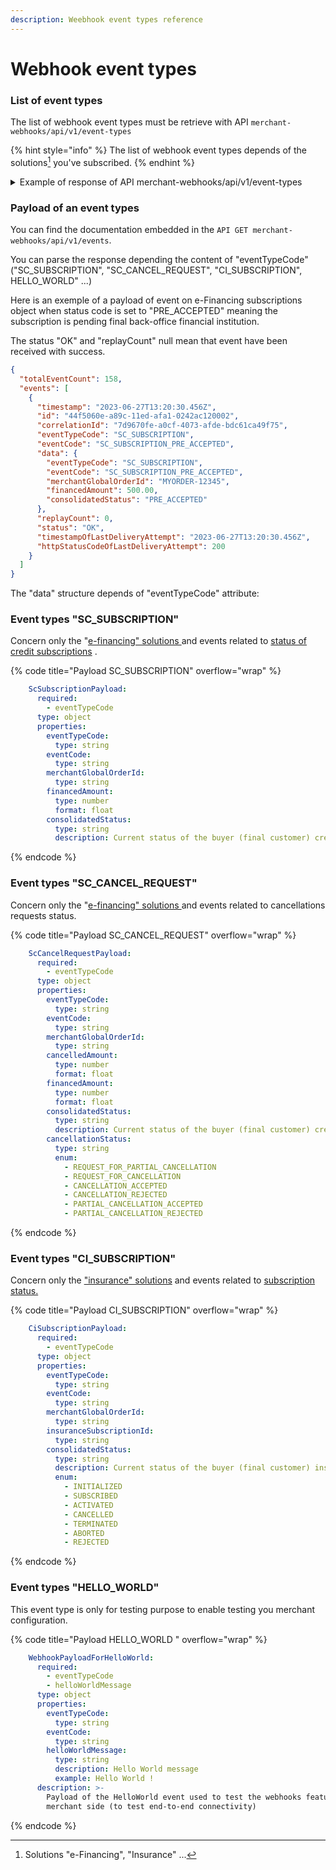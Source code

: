 ```yaml
---
description: Weebhook event types reference
---
```


# Webhook event types

### List of event types

The list of webhook event types must be retrieve with API `merchant-webhooks/api/v1/event-types`

{% hint style="info" %}
The list of webhook event types depends of the solutions[^1] you've subscribed.&#x20;
{% endhint %}

<details>

<summary>Example of response of API merchant-webhooks/api/v1/event-types</summary>

{% code title="Response of API merchant-webhooks/api/v1/event-types" overflow="wrap" %}
```yaml
{

    "eventTypes": [

        {

            "eventTypeCode": "SC_SUBSCRIPTION",

            "description": "All status updates related to a credit subscription",

            "eventCodes": [

                {

                    "eventCode": "SC_SUBSCRIPTION_INITIALIZED",

                    "description": "Occurs whenever a credit subscription is initialized"

                },

                {

                    "eventCode": "SC_SUBSCRIPTION_PRE_ACCEPTED",

                    "description": "Occurs whenever a credit subscription is pre-accepted"

                },

                {

                    "eventCode": "SC_SUBSCRIPTION_ACCEPTED",

                    "description": "Occurs whenever a credit subscription is accepted"

                },

                {

                    "eventCode": "SC_SUBSCRIPTION_REJECTED",

                    "description": "Occurs whenever a credit subscription is rejected"

                },

                {

                    "eventCode": "SC_SUBSCRIPTION_CANCELLED",

                    "description": "Occurs whenever a credit subscription is cancelled"

                },

                {

                    "eventCode": "SC_SUBSCRIPTION_ABORTED",

                    "description": "Occurs whenever a credit subscription is aborted"

                }

            ]

        },

        {

            "eventTypeCode": "SC_CANCEL_REQUEST",

            "description": "All status updates related to a credit cancellation request (total or partial cancellation)",

            "eventCodes": [

                {

                    "eventCode": "SC_CANCEL_REQUEST_CANCELLATION_ACCEPTED",

                    "description": "Occurs whenever a credit total cancellation request is accepted"

                },

                {

                    "eventCode": "SC_CANCEL_REQUEST_CANCELLATION_REJECTED",

                    "description": "Occurs whenever a credit total cancellation request is rejected"

                },

                {

                    "eventCode": "SC_CANCEL_REQUEST_PARTIAL_CANCELLATION_ACCEPTED",

                    "description": "Occurs whenever a credit partial cancellation request is accepted"

                },

                {

                    "eventCode": "SC_CANCEL_REQUEST_PARTIAL_CANCELLATION_REJECTED",

                    "description": "Occurs whenever a credit partial cancellation request is rejected"

                }

            ]

        },

        {

            "eventTypeCode": "CI_SUBSCRIPTION",

            "description": "All status updates related to an insurance subscription",

            "eventCodes": [

                {

                    "eventCode": "CI_SUBSCRIPTION_SUBSCRIBED",

                    "description": "Occurs whenever an insurance is subscribed"

                },

                {

                    "eventCode": "CI_SUBSCRIPTION_REJECTED",

                    "description": "Occurs whenever an insurance is rejected"

                },

                {

                    "eventCode": "CI_SUBSCRIPTION_CANCELLED",

                    "description": "Occurs whenever an insurance is cancelled"

                },

                {

                    "eventCode": "CI_SUBSCRIPTION_ABORTED",

                    "description": "Occurs whenever an insurance is aborted"

                }

            ]

        }

    ]

}
```
{% endcode %}



</details>

### Payload of an event types

You can find the documentation embedded in the `API GET merchant-webhooks/api/v1/events`.

You can parse the response depending the content of "eventTypeCode" ("SC\_SUBSCRIPTION",  "SC\_CANCEL\_REQUEST", "CI\_SUBSCRIPTION", HELLO\_WORLD" ...)

Here is an exemple of  a payload of event on e-Financing subscriptions object when status code is set to "PRE\_ACCEPTED" meaning the subscription is pending final back-office financial institution.

The status "OK" and "replayCount" null mean that event have been received with success.&#x20;

```json
{
  "totalEventCount": 158,
  "events": [
    {
      "timestamp": "2023-06-27T13:20:30.456Z",
      "id": "44f5060e-a89c-11ed-afa1-0242ac120002",
      "correlationId": "7d9670fe-a0cf-4073-afde-bdc61ca49f75",
      "eventTypeCode": "SC_SUBSCRIPTION",
      "eventCode": "SC_SUBSCRIPTION_PRE_ACCEPTED",
      "data": {
        "eventTypeCode": "SC_SUBSCRIPTION",
        "eventCode": "SC_SUBSCRIPTION_PRE_ACCEPTED",
        "merchantGlobalOrderId": "MYORDER-12345",
        "financedAmount": 500.00,
        "consolidatedStatus": "PRE_ACCEPTED"
      },
      "replayCount": 0,
      "status": "OK",
      "timestampOfLastDeliveryAttempt": "2023-06-27T13:20:30.456Z",
      "httpStatusCodeOfLastDeliveryAttempt": 200
    }
  ]
}
```

The "data" structure depends of "eventTypeCode" attribute:

### Event types "SC\_SUBSCRIPTION"

Concern only the "[e-financing" solutions ](../../for-discovery/credit/#e-financing-solution-codes)and events related to [status of credit subscriptions](../../for-discovery/credit/e-financing-status-life-cycle.md#statuses-definition) .

{% code title="Payload SC_SUBSCRIPTION" overflow="wrap" %}
```yaml
    ScSubscriptionPayload:
      required:
        - eventTypeCode
      type: object
      properties:
        eventTypeCode:
          type: string
        eventCode:
          type: string
        merchantGlobalOrderId:
          type: string
        financedAmount:
          type: number
          format: float
        consolidatedStatus:
          type: string
          description: Current status of the buyer (final customer) credit subscription
```
{% endcode %}

### Event types "SC\_CANCEL\_REQUEST"

Concern only the "[e-financing" solutions ](../../for-discovery/credit/#e-financing-solution-codes)and events related to cancellations requests status.

{% code title="Payload SC_CANCEL_REQUEST" overflow="wrap" %}
```yaml
    ScCancelRequestPayload:
      required:
        - eventTypeCode
      type: object
      properties:
        eventTypeCode:
          type: string
        eventCode:
          type: string
        merchantGlobalOrderId:
          type: string
        cancelledAmount:
          type: number
          format: float
        financedAmount:
          type: number
          format: float
        consolidatedStatus:
          type: string
          description: Current status of the buyer (final customer) credit subscription
        cancellationStatus:
          type: string
          enum:
            - REQUEST_FOR_PARTIAL_CANCELLATION
            - REQUEST_FOR_CANCELLATION
            - CANCELLATION_ACCEPTED
            - CANCELLATION_REJECTED
            - PARTIAL_CANCELLATION_ACCEPTED
            - PARTIAL_CANCELLATION_REJECTED
```
{% endcode %}

### Event types "CI\_SUBSCRIPTION"

Concern only the ["insurance" solutions](../../for-discovery/insurance/#insurance-solutions-codes) and events related to [subscription status.](../../for-discovery/insurance/insurance-status-life-cycle.md#statuses-definition)

{% code title="Payload CI_SUBSCRIPTION" overflow="wrap" %}
```yaml
    CiSubscriptionPayload:
      required:
        - eventTypeCode
      type: object
      properties:
        eventTypeCode:
          type: string
        eventCode:
          type: string
        merchantGlobalOrderId:
          type: string
        insuranceSubscriptionId:
          type: string
        consolidatedStatus:
          type: string
          description: Current status of the buyer (final customer) insurance subscription
          enum:
            - INITIALIZED
            - SUBSCRIBED
            - ACTIVATED
            - CANCELLED
            - TERMINATED
            - ABORTED
            - REJECTED
```
{% endcode %}

### Event types "HELLO\_WORLD"

This event type is only for testing purpose to enable testing you merchant configuration.

{% code title="Payload HELLO_WORLD " overflow="wrap" %}
```yaml
    WebhookPayloadForHelloWorld:
      required:
        - eventTypeCode
        - helloWorldMessage
      type: object
      properties:
        eventTypeCode:
          type: string
        eventCode:
          type: string
        helloWorldMessage:
          type: string
          description: Hello World message
          example: Hello World !
      description: >-
        Payload of the HelloWorld event used to test the webhooks feature on the
        merchant side (to test end-to-end connectivity)
```
{% endcode %}

[^1]: Solutions "e-Financing", "Insurance" ...

